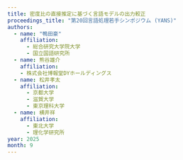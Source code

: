 ```yaml
---
title: 密度比の直接推定に基づく言語モデルの出力較正
proceedings_title: "第20回言語処理若手シンポジウム (YANS)"
authors:
  - name: "鴨田豪"
    affiliation:
      - 総合研究大学院大学
      - 国立国語研究所
  - name: 熊谷雄介
    affiliation:
    - 株式会社博報堂DYホールディングス
  - name: 松井孝太
    affiliation:
      - 京都大学
      - 滋賀大学
      - 東京理科大学
  - name: 横井祥
    affiliation:
      - 東北大学
      - 理化学研究所
year: 2025
month: 9
---
```

